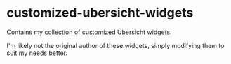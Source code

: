 # customized-ubersicht-widgets
Contains my collection of customized Übersicht widgets.

I'm likely not the original author of these widgets, simply modifying them to suit my needs better.
